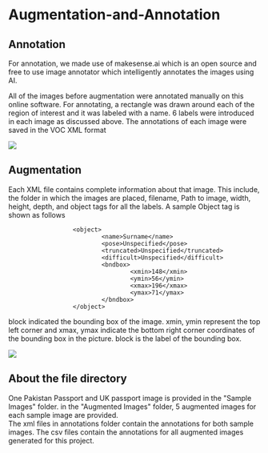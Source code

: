 # Augmentation-and-Annotation

## Annotation

For annotation, we made use of makesense.ai which is an open source and free to use image
annotator which intelligently annotates the images using AI.

All of the images before augmentation were annotated manually on this online software. For
annotating, a rectangle was drawn around each of the region of interest and it was labeled with a
name. 6 labels were introduced in each image as discussed above. The annotations of each image
were saved in the VOC XML format

![](https://github.com/samrafakhar/Augmentation-and-Annotation/blob/main/screenshots/1.PNG)

## Augmentation

Each XML file contains complete information about that image. This include, the folder in which the images are placed, filename, Path to image, width, height, depth, and object tags for all the labels. A sample Object tag is shown as follows

                      <object>
                              <name>Surname</name>
                              <pose>Unspecified</pose>
                              <truncated>Unspecified</truncated>
                              <difficult>Unspecified</difficult>
                              <bndbox>
                                      <xmin>148</xmin>
                                      <ymin>56</ymin>
                                      <xmax>196</xmax>
                                      <ymax>71</ymax>
                              </bndbox>
                      </object>
                      
<bndbox> block indicated the bounding box of the image. xmin, ymin represent the top left corner and xmax, ymax indicate the bottom right corner coordinates of the bounding box in the picture. <name> block is the label of the bounding box.
  
![](https://github.com/samrafakhar/Augmentation-and-Annotation/blob/main/screenshots/2.PNG)

## About the file directory
One Pakistan Passport and UK passport image is provided in the "Sample Images" folder. 
in the "Augmented Images" folder, 5 augmented images for each sample image are provided.  
The xml files in annotations folder contain the annotations for both sample images. 
The csv files contain the annotations for all augmented images generated for this project.
